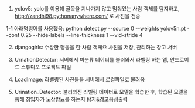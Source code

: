 1. yolov5: yolo를 이용해 골목을 지나가지 않고 멈춰있는 사람 객체를 탐지하고, http://zandhi98.pythonanywhere.com/ 로 사진을 전송

1-1 아래명령어를 사용했음:
python detect.py --source 0 --weights yolov5n.pt --conf 0.25 --hide-labels --line-thickness 1 --vid-stride 4

2. djangogirls: 수상한 행동을 한 사람 객체으 사진을 저장, 관리하는 장고 서버
   
3. UrnationDetector: 서버에서 미분류 데이터를 불러와서 라벨링 하는 앱, 안드로이드 스튜디오 프로젝트 파일
   
5. LoadImage: 라벨링된 사진들을 서버에서 로컬파일로 불러옴
   
7. Urination_Detector: 불러와진 라벨링 데이터로 모델을 학습한 후, 학습된 모델을 통해 침입자가 노상방뇨를 하는지 탐지&경고음성출력
